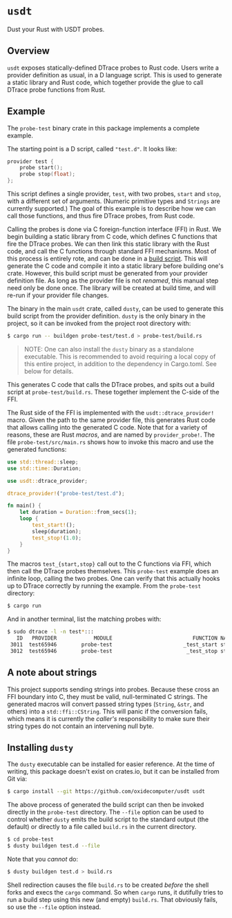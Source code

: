 # `usdt`

Dust your Rust with USDT probes.

## Overview

`usdt` exposes statically-defined DTrace probes to Rust code. Users write a provider definition
as usual, in a D language script. This is used to generate a static library and Rust code, which
together provide the glue to call DTrace probe functions from Rust.

## Example

The `probe-test` binary crate in this package implements a complete example.

The starting point is a D script, called `"test.d"`. It looks like:

```d
provider test {
	probe start();
	probe stop(float);
};
```

This script defines a single provider, `test`, with two probes, `start` and `stop`,
with a different set of arguments. (Numeric primitive types and `Strings` are currently
supported.) The goal of this example is to describe how we can call those functions,
and thus fire DTrace probes, from Rust code.

Calling the probes is done via C foreign-function interface (FFI) in Rust. We begin
building a static library from C code, which defines C functions that fire the DTrace
probes. We can then link this static library with the Rust code, and call the C functions
through standard FFI mechanisms. Most of this process is entirely rote, and can be
done in a [build script](https://doc.rust-lang.org/cargo/reference/build-scripts.html).
This will generate the C code and compile it into a static library before building
one's crate. However, this build script must be generated from your provider definition
file. As long as the provider file is not _renamed_, this manual step need only be
done once. The library will be created at build time, and will re-run if your provider
file changes.

The binary in the main `usdt` crate, called `dusty`, can be used to generate this
build script from the provider definition. `dusty` is the only binary in the project,
so it can be invoked from the project root directory with:

```bash
$ cargo run -- buildgen probe-test/test.d > probe-test/build.rs
```

> NOTE: One can also install the `dusty` binary as a standalone executable. This
is recommended to avoid requiring a local copy of this entire project, in addition
to the dependency in Cargo.toml. See below for details.

This generates C code that calls the DTrace probes, and spits out a build script
at `probe-test/build.rs`. These together implement the C-side of the FFI.

The Rust side of the FFI is implemented with the `usdt::dtrace_provider!` macro.
Given the path to the same provider file, this generates Rust code that allows
calling into the generated C code. Note that for a variety of reasons, these
are Rust _macros_, and are named by `provider_probe!`. The file
`probe-test/src/main.rs` shows how to invoke this macro and use the generated
functions:

```rust
use std::thread::sleep;
use std::time::Duration;

use usdt::dtrace_provider;

dtrace_provider!("probe-test/test.d");

fn main() {
    let duration = Duration::from_secs(1);
    loop {
        test_start!();
        sleep(duration);
        test_stop!(1.0);
    }
}
```

The macros `test_{start,stop}` call out to the C functions via FFI,
which then call the DTrace probes themselves. This `probe-test` example
does an infinite loop, calling the two probes. One can verify that this
actually hooks up to DTrace correctly by running the example. From the
`probe-test` directory:

```bash
$ cargo run
```

And in another terminal, list the matching probes with:

```bash
$ sudo dtrace -l -n test*:::
   ID   PROVIDER            MODULE                          FUNCTION NAME
 3011  test65946        probe-test                       _test_start start
 3012  test65946        probe-test                        _test_stop stop
 ```

## A note about strings

This project supports sending strings into probes. Because these cross an FFI
boundary into C, they must be valid, null-terminated C strings. The generated
macros will convert passed string types (`String`, `&str`, and others) into
a `std::ffi::CString`. This will panic if the conversion fails, which means
it is currently the _caller's_ responsibility to make sure their string types
do not contain an intervening null byte.

## Installing `dusty`

The `dusty` executable can be installed for easier reference. At the time of
writing, this package doesn't exist on crates.io, but it can be installed
from Git via:

```bash
$ cargo install --git https://github.com/oxidecomputer/usdt usdt
```

The above process of generated the build script can then be invoked directly
in the `probe-test` directory. The `--file` option can be used to control
whether `dusty` emits the build script to the standard output (the default)
or directly to a file called `build.rs` in the current directory.

```bash
$ cd probe-test
$ dusty buildgen test.d --file
```

Note that you _cannot_ do:

```bash
$ dusty buildgen test.d > build.rs
```

Shell redirection causes the file `build.rs` to be created _before_ the
shell forks and execs the `cargo` command. So when `cargo` runs, it dutifully
tries to run a build step using this new (and empty) `build.rs`. That obviously
fails, so use the `--file` option instead.
